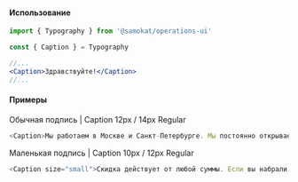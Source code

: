 #### Использование

```jsx static
import { Typography } from '@samokat/operations-ui'

const { Caption } = Typography

//...
<Caption>Здравствуйте!</Caption>
//...
```

#### Примеры

Обычная подпись | Caption 12px / 14px Regular

```js
<Caption>Мы работаем в Москве и Санкт-Петербурге. Мы постоянно открываемся в новых районах, чтобы скорее быть рядом с каждым домом. Посмотрите актуальные зоны доставки на карте</Caption>
```

Маленькая подпись | Caption 10px / 12px Regular

```js
<Caption size="small">Скидка действует от любой суммы. Если вы набрали товары меньше, чем на 200 рублец, то заказ для вас будет стоить 1 рубль. Мы работаем в Москве и Санкт-Петербурге. Мы постоянно открываемся в новых районах, чтобы скорее быть рядом с каждым домом.</Caption>
```